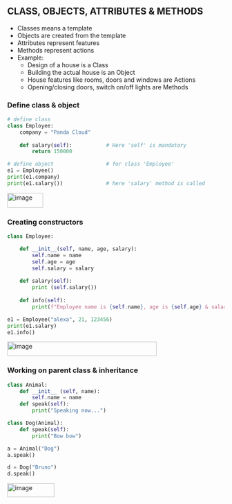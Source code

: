 ## CLASS, OBJECTS, ATTRIBUTES & METHODS
- Classes means a template
- Objects are created from the template
- Attributes represent features
- Methods represent actions
- Example:
  - Design of a house is a Class
  - Building the actual house is an Object
  - House features like rooms, doors and windows are Actions
  - Opening/closing doors, switch on/off lights are Methods

### Define class & object
```py
# define class
class Employee:
    company = "Panda Cloud"
   
    def salary(self):           # Here 'self' is mandatory
        return 150000

# define object                 # for class 'Employee'
e1 = Employee()
print(e1.company)               
print(e1.salary())              # here 'salary' method is called
```
<img width="83" height="34" alt="image" src="https://github.com/user-attachments/assets/d6a687b2-e25c-4cfd-8db0-954be6ca9a62" />

### Creating constructors
```py
class Employee:

    def __init__(self, name, age, salary):
        self.name = name
        self.age = age
        self.salary = salary
    
    def salary(self):
        print (self.salary())
    
    def info(self):
        print(f"Employee name is {self.name}, age is {self.age} & salary is {self.salary}")

e1 = Employee("alexa", 21, 123456)
print(e1.salary)
e1.info()
```
<img width="346" height="33" alt="image" src="https://github.com/user-attachments/assets/c0406bd9-a0a4-402a-a87d-c26224ea464f" />

### Working on parent class & inheritance
```py
class Animal:
    def __init__ (self, name):
        self.name = name
    def speak(self):
        print("Speaking now...")

class Dog(Animal):
    def speak(self):
        print("Bow bow")

a = Animal("Dog")
a.speak()

d = Dog("Bruno")
d.speak()
```
<img width="109" height="32" alt="image" src="https://github.com/user-attachments/assets/6f08a925-d951-4728-835b-9fb45eb35df4" />
